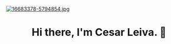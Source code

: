 

[![16683378-5794854.jpg](https://i.postimg.cc/wMk00KNB/16683378-5794854.jpg)](https://postimg.cc/dZL2Vx4M)

<h1 align="center"> Hi there, I'm Cesar Leiva. 👋 </h1>
